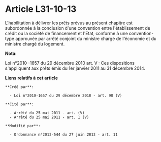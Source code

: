 # Article L31-10-13

L'habilitation à délivrer les prêts prévus au présent chapitre est subordonnée à la conclusion d'une convention entre
l'établissement de crédit ou la société de financement et l'Etat, conforme à une convention-type approuvée par arrêté
conjoint du ministre chargé de l'économie et du ministre chargé du logement.

**Nota:**

Loi n°2010 -1657 du 29 décembre 2010 art. V : Ces dispositions s'appliquent aux prêts émis du 1er janvier 2011 au 31 décembre
2014.

**Liens relatifs à cet article**

	**Créé par**:

	  - Loi n°2010-1657 du 29 décembre 2010 - art. 90 (V)

	**Cité par**:

	  - Arrêté du 25 mai 2011 - art. (V)
	  - Arrêté du 25 mai 2011 - art. 1 (V)

	**Modifié par**:

	  - Ordonnance n°2013-544 du 27 juin 2013 - art. 11
